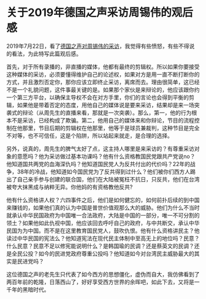 # 关于2019年德国之声采访周锡伟的观后感

2019年7月22日，看了[德国之声对周锡伟的采访](https://www.youtube.com/watch?v=Iq42IUaT5c4)，我觉得有些愤怒，有些不得说的看法，为此特写此篇观后感。

首先，对于所有录播的，非直播的媒体，他都有最终的剪辑权。所以如果你要接受这种媒体的采访，必须要懂得维护自己的论述权，如果对方是用一直不断打断你的方式，并且激烈否定你，那你应该立即终止采访，离席而去。理由很简单，这已经不是一个礼貌问题，这件事最关键的是。如果那个家伙是来辩论的，他应该跟你约一个第三方平台，以确保主导权不会在对方手里，你们的言论也会得到平衡的剪辑，如果他是带着否定的态度，用他自己的媒体说是要来采访，结果却是来一场突袭式的辩论（从周先生的直播来看，那就是一次突袭）。那么，第一，他的行为根本不是采访，已经构成了欺骗。第二，他用自己的媒体来和你辩论，节目的流程控制在他那里，节目后期的剪辑权在他那里，他等于是球员兼裁判，这种节目是完全不对等，也不可信任，这是个陷阱，所以站起来就走，是合理的选择。

另外，说真的，周先生的脾气太好了点，这主持人哪里是来采访的？有尊重采访对象的意愿吗？他为采访做过基本功课吗？他有什么资格教国民党跟共产党说no？他知道国共两党的血海深仇吗？他知道国民党人为反共付出的代价吗？22年的战争，38年的冷战，他知道如今国民党为了反共得到过什么？他们被你们西方人踢出了自己亲手参与创建的联合国，他们在大陆被冤枉不抗日，只反共，他们在台湾被夸大抹黑成与纳粹无异。你他妈的有资格教他反共?

他有什么资格讲人权？六四事件之后，他们是如何健忘的，如何前扑后续的到中国来赚钱的，如果他们真的认为中国是普世价值观那么大的威胁。他们为什么不当时就承认中华民国政府为中国唯一合法政府，大陆是中国的一部分，唯一不可分割的领土？如果他如此仇视中国，他应该回去呼吁自己的政府，与中共断交，承认中华民国为为中国。而不是在这里教育国民党人，鼓吹仇恨。他有什么资格讲民主？他读过中华民国的宪法么？他知道宪法在现代民主体制中至高无上的地位吗？民意？什么民意？民意不足以修宪能说明什么？是韩国瑜的民调？还是蔡英文的民调？还是全民公投？如今的民进党政府尊重公投吗？他知道如今对台湾民主威胁最大的其实是民进党吗？

这位德国之声的老先生只代表了如今西方的思想僵化，虚伪而自大，我仿佛看到了两百年前的乾隆，日落西山了，好好享受西方世界的余晖吧，如此下去，又将是一千年的黑暗时代。
